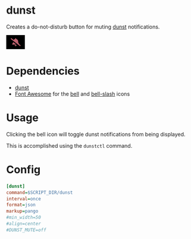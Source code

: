 # dunst

Creates a do-not-disturb button for muting [dunst](https://dunst-project.org/) notifications.

![](dunst.gif)


# Dependencies

- [dunst](https://dunst-project.org/)
- [Font Awesome](https://fontawesome.com) for the [bell](https://fontawesome.com/icons/bell?style=solid) and [bell-slash](https://fontawesome.com/icons/bell-slash?style=solid) icons


# Usage

Clicking the bell icon will toggle dunst notifications from being displayed.

This is accomplished using the `dunstctl` command.


# Config

```INI
[dunst]
command=$SCRIPT_DIR/dunst
interval=once
format=json
markup=pango
#min_width=50
#align=center
#DUNST_MUTE=off
```

